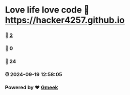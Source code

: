 # Love life love code :link: https://hacker4257.github.io 
### :page_facing_up: [2](https://hacker4257.github.io/tag.html) 
### :speech_balloon: 0 
### :hibiscus: 24 
### :alarm_clock: 2024-09-19 12:58:05 
### Powered by :heart: [Gmeek](https://github.com/Meekdai/Gmeek)
